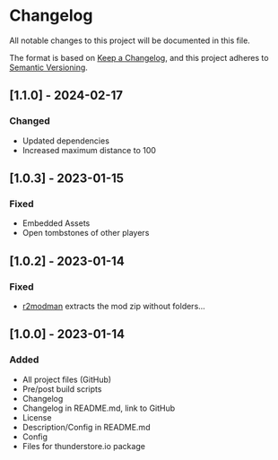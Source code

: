 # Changelog

All notable changes to this project will be documented in this file.

The format is based on [Keep a Changelog](https://keepachangelog.com/en/1.0.0/),
and this project adheres to [Semantic Versioning](https://semver.org/spec/v2.0.0.html).

## [1.1.0] - 2024-02-17
### Changed
- Updated dependencies
- Increased maximum distance to 100

## [1.0.3] - 2023-01-15
### Fixed
- Embedded Assets
- Open tombstones of other players

## [1.0.2] - 2023-01-14
### Fixed
- [r2modman](https://valheim.thunderstore.io/package/ebkr/r2modman/) extracts the mod zip without folders...

## [1.0.0] - 2023-01-14
### Added
- All project files (GitHub)
- Pre/post build scripts
- Changelog
- Changelog in README.md, link to GitHub
- License
- Description/Config in README.md
- Config
- Files for thunderstore.io package
